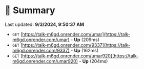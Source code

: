# 📖 Summary
Last updated: **9/3/2024, 9:50:37 AM**

- `GET` [https://talk-m6gd.onrender.com/umar](https://talk-m6gd.onrender.com/umar) - **Up** (209ms)
- `GET` [https://talk-m6gd.onrender.com/9337](https://talk-m6gd.onrender.com/9337) - **Up** (162ms)
- `GET` [https://talk-m6gd.onrender.com/umar920](https://talk-m6gd.onrender.com/umar920) - **Up** (204ms)
